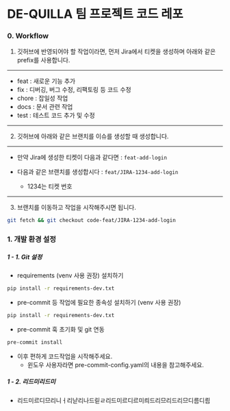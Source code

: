 # DE-QUILLA 팀 프로젝트 코드 레포

### 0. Workflow

1. 깃허브에 반영되어야 할 작업이라면, 먼저 Jira에서 티켓을 생성하며 아래와 같은 prefix를 사용합니다.

---

- feat     : 새로운 기능 추가 
- fix      : 디버깅, 버그 수정, 리팩토링 등 코드 수정
- chore    : 잡일성 작업 
- docs     : 문서 관련 작업 
- test     : 테스트 코드 추가 및 수정

---


2. 깃허브에 아래와 같은 브랜치를 이슈를 생성할 때 생성합니다.

---

- 만약 Jira에 생성한 티켓이 다음과 같다면 : `feat-add-login`

- 다음과 같은 브랜치를 생성합시다 : `feat/JIRA-1234-add-login`
    - 1234는 티켓 번호

---

3. 브랜치를 이동하고 작업을 시작해주시면 됩니다.

```bash
git fetch && git checkout code-feat/JIRA-1234-add-login
```


### 1. 개발 환경 설정

##### 1 - 1. Git 설정

- requirements (venv 사용 권장) 설치하기

```bash
pip install -r requirements-dev.txt
```

- pre-commit 등 작업에 필요한 종속성 설치하기 (venv 사용 권장)

```bash
pip install -r requirements-dev.txt
```

- pre-commit 훅 초기화 및 git 연동

```bash
pre-commit install
```

- 이후 편하게 코드작업을 시작해주세요.
    - 윈도우 사용자라면 pre-commit-config.yaml의 내용을 참고해주세요.


##### 1 - 2. 리드미리드미

- 리드미르디므리니ㅓ리낟리나드릳ㄹ리드미르디르미릐드리므리드리므디름디릠
